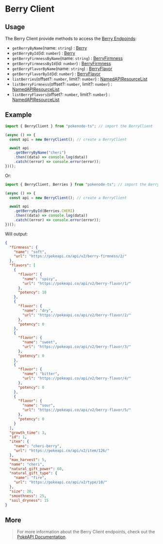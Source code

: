 # Berry Client

## Usage

The Berry Client provide methods to access the [Berry Endpoinds](https://pokeapi.co/docs/v2#berries-section):

- `getBerryByName`(name: `string`) : [Berry](/docs/typings/berry-typings#berry)
- `getBerryById`(id: `number`) : [Berry](/docs/typings/berry-typings#berry)
- `getBerryFirmnessByName`(name: `string`) : [BerryFirmness](/docs/typings/berry-typings#berry-firmness)
- `getBerryFirmnessById`(id: `number`) : [BerryFirmness](/docs/typings/berry-typings#berry-firmness)
- `getBerryFlavorByName`(name: `string`) : [BerryFlavor](/docs/typings/berry-typings#berry-flavor)
- `getBerryFlavorById`(id: `number`) : [BerryFlavor](/docs/typings/berry-typings#berry-flavor)
- `listBerries`(offset?: `number`, limit?: `number`) : [NamedAPIResourceList](/docs/typings/common-typings#named-api-resource-list)
- `listBerryFirmness`(offset?: `number`, limit?: `number`) : [NamedAPIResourceList](/docs/typings/common-typings#named-api-resource-list)
- `listBerryFlavors`(offset?: `number`, limit?: `number`) : [NamedAPIResourceList](/docs/typings/common-typings#named-api-resource-list)

## Example

```js
import { BerryClient } from "pokenode-ts"; // import the BerryClient

(async () => {
  const api = new BerryClient(); // create a BerryClient

  await api
    .getBerryByName("cheri")
    .then((data) => console.log(data))
    .catch((error) => console.error(error));
})();
```

Or:

```js
import { BerryClient, Berries } from "pokenode-ts"; // import the BerryClient and the Berries enum

(async () => {
  const api = new BerryClient(); // create a BerryClient

  await api
    .getBerryById(Berries.CHERI)
    .then((data) => console.log(data))
    .catch((error) => console.error(error));
})();
```

Will output:

```json
{
  "firmness": {
    "name": "soft",
    "url": "https://pokeapi.co/api/v2/berry-firmness/2/"
  },
  "flavors": [
    {
      "flavor": {
        "name": "spicy",
        "url": "https://pokeapi.co/api/v2/berry-flavor/1/"
      },
      "potency": 10
    },
    {
      "flavor": {
        "name": "dry",
        "url": "https://pokeapi.co/api/v2/berry-flavor/2/"
      },
      "potency": 0
    },
    {
      "flavor": {
        "name": "sweet",
        "url": "https://pokeapi.co/api/v2/berry-flavor/3/"
      },
      "potency": 0
    },
    {
      "flavor": {
        "name": "bitter",
        "url": "https://pokeapi.co/api/v2/berry-flavor/4/"
      },
      "potency": 0
    },
    {
      "flavor": {
        "name": "sour",
        "url": "https://pokeapi.co/api/v2/berry-flavor/5/"
      },
      "potency": 0
    }
  ],
  "growth_time": 3,
  "id": 1,
  "item": {
    "name": "cheri-berry",
    "url": "https://pokeapi.co/api/v2/item/126/"
  },
  "max_harvest": 5,
  "name": "cheri",
  "natural_gift_power": 60,
  "natural_gift_type": {
    "name": "fire",
    "url": "https://pokeapi.co/api/v2/type/10/"
  },
  "size": 20,
  "smoothness": 25,
  "soil_dryness": 15
}
```

## More

> For more information about the Berry Client endpoints, check out the [PokéAPI Documentation](https://pokeapi.co/docs/v2#berries-section).
